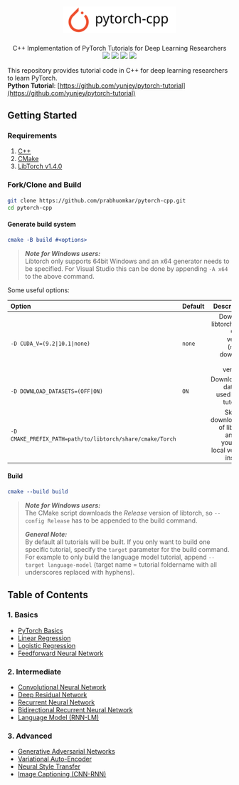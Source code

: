 <h1 align="center">
    <img src="images/pytorch_cpp.png" width="50%">
</h1>
<p align="center">
    C++ Implementation of PyTorch Tutorials for Deep Learning Researchers
    <br />
<img src="https://img.shields.io/travis/prabhuomkar/pytorch-cpp">
<img src="https://img.shields.io/github/license/prabhuomkar/pytorch-cpp">
<img src="https://img.shields.io/badge/libtorch-1.4-ee4c2c">
<img src="https://img.shields.io/badge/cmake-3.14-064f8d">
</p>

This repository provides tutorial code in C++ for deep learning researchers to learn PyTorch.  
**Python Tutorial**: [https://github.com/yunjey/pytorch-tutorial](https://github.com/yunjey/pytorch-tutorial)

## Getting Started

### Requirements

1. [C++](http://www.cplusplus.com/doc/tutorial/introduction/)
2. [CMake](https://cmake.org/download/)
3. [LibTorch v1.4.0](https://pytorch.org/cppdocs/installing.html)

### Fork/Clone and Build

```bash
git clone https://github.com/prabhuomkar/pytorch-cpp.git
cd pytorch-cpp
```

#### Generate build system

```cmake
cmake -B build #<options>
```
> **_Note for Windows users:_**<br> 
> Libtorch only supports 64bit Windows and an x64 generator needs to be specified. For Visual Studio this can be done by appending `-A x64` to the above command.

Some useful options:

| Option       | Default           | Description  |
| :------------- |:------------|-----:|
| `-D CUDA_V=(9.2\|10.1\|none)`     | `none` | Download libtorch for a CUDA version (`none` = download CPU version). |
| `-D DOWNLOAD_DATASETS=(OFF\|ON)`     | `ON`      |   Download all datasets used in the tutorials. |
| `-D CMAKE_PREFIX_PATH=path/to/libtorch/share/cmake/Torch` |       |    Skip the downloading of libtorch and use your own local version instead. |

#### Build

```cmake
cmake --build build
```

>**_Note for Windows users:_** <br>
>The CMake script downloads the *Release* version of libtorch, so `--config Release` has to be appended to the build command.
>
>**_General Note:_** <br>
>By default all tutorials will be built. If you only want to build  one specific tutorial, specify the `target` parameter for the build command. For example to only build the language model tutorial, append `--target language-model` (target name = tutorial foldername with all underscores replaced with hyphens).

## Table of Contents

### 1. Basics
* [PyTorch Basics](tutorials/basics/pytorch_basics/main.cpp)
* [Linear Regression](tutorials/basics/linear_regression/main.cpp)
* [Logistic Regression](tutorials/basics/logistic_regression/main.cpp)
* [Feedforward Neural Network](tutorials/basics/feedforward_neural_network/src/main.cpp)

### 2. Intermediate
* [Convolutional Neural Network](tutorials/intermediate/convolutional_neural_network/src/main.cpp)
* [Deep Residual Network](tutorials/intermediate/deep_residual_network/src/main.cpp)
* [Recurrent Neural Network](tutorials/intermediate/recurrent_neural_network/src/main.cpp)
* [Bidirectional Recurrent Neural Network](tutorials/intermediate/bidirectional_recurrent_neural_network/src/main.cpp)
* [Language Model (RNN-LM)](tutorials/intermediate/language_model/src/main.cpp)

### 3. Advanced
* [Generative Adversarial Networks](tutorials/advanced/generative_adversarial_network/main.cpp)
* [Variational Auto-Encoder](tutorials/advanced/variational_autoencoder/src/main.cpp)
* [Neural Style Transfer](tutorials/advanced/neural_style_transfer/src/main.cpp)
* [Image Captioning (CNN-RNN)]()